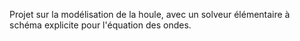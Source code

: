 Projet sur la modélisation de la houle, avec un solveur élémentaire à schéma explicite pour l'équation des ondes. 
